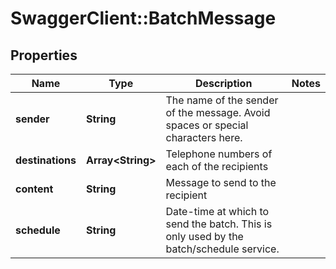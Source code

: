 # SwaggerClient::BatchMessage

## Properties
Name | Type | Description | Notes
------------ | ------------- | ------------- | -------------
**sender** | **String** | The name of the sender of the message. Avoid spaces or special characters here. | 
**destinations** | **Array&lt;String&gt;** | Telephone numbers of each of the recipients | 
**content** | **String** | Message to send to the recipient | 
**schedule** | **String** | Date-time at which to send the batch. This is only used by the batch/schedule service. | 


